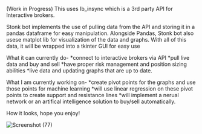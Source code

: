 (Work in Progress)
This uses Ib_insync which is a 3rd party API for Interactive brokers. 

Stonk bot implements the use of pulling data from the API and storing it in a pandas dataframe for easy manipulation.
Alongside Pandas, Stonk bot also usese matplot lib for visualization of the data and graphs.
With all of this data, it will be wrapped into a tkinter GUI for easy use

What it can currently do-
*connect to interactive brokers via API
*pull live data and buy and sell
*have proper risk management and position sizing abilities
*live data and updating graphs that are up to date.

What I am currently working on-
*create pivot points for the graphs and use those points for machine learning
*will use linear regression on these pivot points to create support and resistance lines
*will implement a nerual network or an artifical intelligence solution to buy/sell automatically.

How it looks, hope you enjoy!

![Screenshot (77)](https://user-images.githubusercontent.com/42586375/101235017-85489000-3679-11eb-958d-c3782484d2f9.png)
